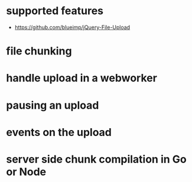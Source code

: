 
# supported features

* https://github.com/blueimp/jQuery-File-Upload

# file chunking

# handle upload in a webworker

# pausing an upload

# events on the upload

# server side chunk compilation in Go or Node
